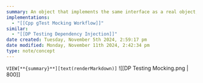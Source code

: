 ```yaml
---
summary: An object that implements the same interface as a real object, but lets you specify at runtime what it will do and how it will be used. Pre-programmed objects with expectations, which form a specification of the calls they are expected to receive.
implementations:
  - "[[Cpp gTest Mocking Workflow]]"
similar:
  - "[[DP Testing Dependency Injection]]"
date created: Tuesday, November 5th 2024, 2:59:17 pm
date modified: Monday, November 11th 2024, 2:42:34 pm
type: note/concept
---
```

`VIEW[**{summary}**][text(renderMarkdown)]`
![[DP Testing Mocking.png | 800]]